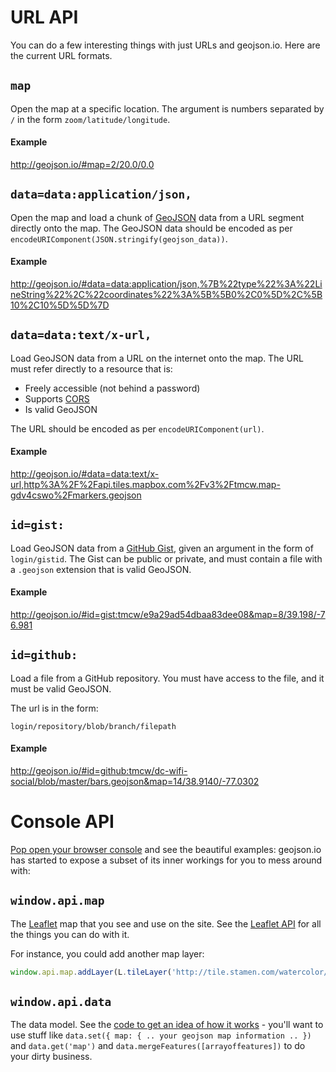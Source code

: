 # URL API

You can do a few interesting things with just URLs and geojson.io. Here are the
current URL formats.

## `map`

Open the map at a specific location. The argument is numbers separated by `/`
in the form `zoom/latitude/longitude`.

#### Example

http://geojson.io/#map=2/20.0/0.0

## `data=data:application/json,`

Open the map and load a chunk of [GeoJSON](http://geojson.org/) data from a
URL segment directly onto the map. The GeoJSON data should be encoded
as per `encodeURIComponent(JSON.stringify(geojson_data))`.

#### Example

http://geojson.io/#data=data:application/json,%7B%22type%22%3A%22LineString%22%2C%22coordinates%22%3A%5B%5B0%2C0%5D%2C%5B10%2C10%5D%5D%7D

## `data=data:text/x-url,`

Load GeoJSON data from a URL on the internet onto the map. The URL must
refer directly to a resource that is:

* Freely accessible (not behind a password)
* Supports [CORS](http://en.wikipedia.org/wiki/Cross-origin_resource_sharing)
* Is valid GeoJSON

The URL should be encoded as per `encodeURIComponent(url)`.

#### Example

http://geojson.io/#data=data:text/x-url,http%3A%2F%2Fapi.tiles.mapbox.com%2Fv3%2Ftmcw.map-gdv4cswo%2Fmarkers.geojson

## `id=gist:`

Load GeoJSON data from a [GitHub Gist](https://gist.github.com/), given an argument
in the form of `login/gistid`. The Gist can be public or private, and must
contain a file with a `.geojson` extension that is valid GeoJSON.

#### Example

http://geojson.io/#id=gist:tmcw/e9a29ad54dbaa83dee08&map=8/39.198/-76.981

## `id=github:`

Load a file from a GitHub repository. You must have access to the file, and
it must be valid GeoJSON. 

The url is in the form:

    login/repository/blob/branch/filepath

#### Example

http://geojson.io/#id=github:tmcw/dc-wifi-social/blob/master/bars.geojson&map=14/38.9140/-77.0302

# Console API

[Pop open your browser console](http://debugbrowser.com/) and see the beautiful
examples: geojson.io has started to expose a subset of its inner workings for
you to mess around with:

## `window.api.map`

The [Leaflet](http://leafletjs.com/) map that you see and use on the site. See
the [Leaflet API](http://leafletjs.com/reference.html) for all the things you
can do with it.

For instance, you could add another map layer:

```js
window.api.map.addLayer(L.tileLayer('http://tile.stamen.com/watercolor/{z}/{x}/{y}.jpg'))
```

## `window.api.data`

The data model. See the [code to get an idea of how it works](https://github.com/mapbox/geojson.io/blob/gh-pages/src/core/data.js#L48-L90) -
you'll want to use stuff like `data.set({ map: { .. your geojson map information .. })`
and `data.get('map')` and `data.mergeFeatures([arrayoffeatures])` to do your
dirty business.
